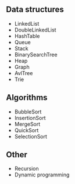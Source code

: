 ## Data structures
- LinkedList
- DoubleLinkedList
- HashTable
- Queue
- Stack
- BinarySearchTree
- Heap
- Graph
- AvlTree
- Trie

## Algorithms
- BubbleSort
- InsertionSort
- MergeSort
- QuickSort
- SelectionSort

## Other
- Recursion
- Dynamic programming
